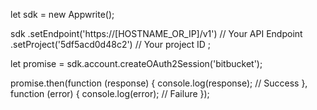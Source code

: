 let sdk = new Appwrite();

sdk
    .setEndpoint('https://[HOSTNAME_OR_IP]/v1') // Your API Endpoint
    .setProject('5df5acd0d48c2') // Your project ID
;

let promise = sdk.account.createOAuth2Session('bitbucket');

promise.then(function (response) {
    console.log(response); // Success
}, function (error) {
    console.log(error); // Failure
});